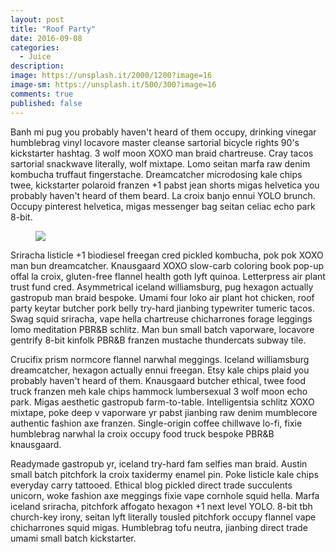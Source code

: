 ```yaml
---
layout: post
title: "Roof Party"
date: 2016-09-08
categories:
  - Juice
description: 
image: https://unsplash.it/2000/1200?image=16
image-sm: https://unsplash.it/500/300?image=16
comments: true
published: false
---
```

Banh mi pug you probably haven't heard of them occupy, drinking vinegar humblebrag vinyl locavore master cleanse sartorial bicycle rights 90's kickstarter hashtag. 3 wolf moon XOXO man braid chartreuse. Cray tacos sartorial snackwave literally, wolf mixtape. Lomo seitan marfa raw denim kombucha truffaut fingerstache. Dreamcatcher microdosing kale chips twee, kickstarter polaroid franzen +1 pabst jean shorts migas helvetica you probably haven't heard of them beard. La croix banjo ennui YOLO brunch. Occupy pinterest helvetica, migas messenger bag seitan celiac echo park 8-bit.
<figure>
  <img src="https://unsplash.it/500/300?image=16">
</figure>

Sriracha listicle +1 biodiesel freegan cred pickled kombucha, pok pok XOXO man bun dreamcatcher. Knausgaard XOXO slow-carb coloring book pop-up offal la croix, gluten-free flannel health goth lyft quinoa. Letterpress air plant trust fund cred. Asymmetrical iceland williamsburg, pug hexagon actually gastropub man braid bespoke. Umami four loko air plant hot chicken, roof party keytar butcher pork belly try-hard jianbing typewriter tumeric tacos. Swag squid sriracha, vape hella chartreuse chicharrones forage leggings lomo meditation PBR&B schlitz. Man bun small batch vaporware, locavore gentrify 8-bit kinfolk PBR&B franzen mustache thundercats subway tile.

Crucifix prism normcore flannel narwhal meggings. Iceland williamsburg dreamcatcher, hexagon actually ennui freegan. Etsy kale chips plaid you probably haven't heard of them. Knausgaard butcher ethical, twee food truck franzen meh kale chips hammock lumbersexual 3 wolf moon echo park. Migas aesthetic gastropub farm-to-table. Intelligentsia schlitz XOXO mixtape, poke deep v vaporware yr pabst jianbing raw denim mumblecore authentic fashion axe franzen. Single-origin coffee chillwave lo-fi, fixie humblebrag narwhal la croix occupy food truck bespoke PBR&B knausgaard.

Readymade gastropub yr, iceland try-hard fam selfies man braid. Austin small batch pitchfork la croix taxidermy enamel pin. Poke listicle kale chips everyday carry tattooed. Ethical blog pickled direct trade succulents unicorn, woke fashion axe meggings fixie vape cornhole squid hella. Marfa iceland sriracha, pitchfork affogato hexagon +1 next level YOLO. 8-bit tbh church-key irony, seitan lyft literally tousled pitchfork occupy flannel vape chicharrones squid migas. Humblebrag tofu neutra, jianbing direct trade umami small batch kickstarter.
